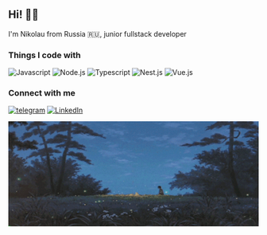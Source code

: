 ## Hi! 💁‍♂️

I'm Nikolau from Russia 🇷🇺, junior fullstack developer

### Things I code with

![Javascript](https://img.shields.io/badge/-Javascript-333333?style=for-the-badge&logo=Javascript&logoColor=efd81d)
![Node.js](https://img.shields.io/badge/-Node.js-026e00?style=for-the-badge&logo=node.js&logoColor=ffffff)
![Typescript](https://img.shields.io/badge/-Typescript-2f74c0?style=for-the-badge&logo=Typescript&logoColor=ffffff)
![Nest.js](https://img.shields.io/badge/-Nest.js-000000?style=for-the-badge&logo=Nestjs&logoColor=ea2845)
![Vue.js](https://img.shields.io/badge/-Vue.js-41b883?style=for-the-badge&logo=Vue.js&logoColor=ffffff)

### Connect with me

[![telegram](https://img.shields.io/badge/-telegram-000000?style=for-the-badge&logo=telegram)](tg://resolve?domain=rupikz)
[![LinkedIn](https://img.shields.io/badge/-LinkedIn-000000?style=for-the-badge&logo=LinkedIn&logoColor=0a66c2)](https://www.linkedin.com/in/%D0%BD%D0%B8%D0%BA%D0%BE%D0%BB%D0%B0%D0%B9-%D0%BA%D1%83%D0%B4%D1%80%D1%8F%D0%B2%D1%86%D0%B5%D0%B2-55958219b/)

![background](./assets/background.gif)
